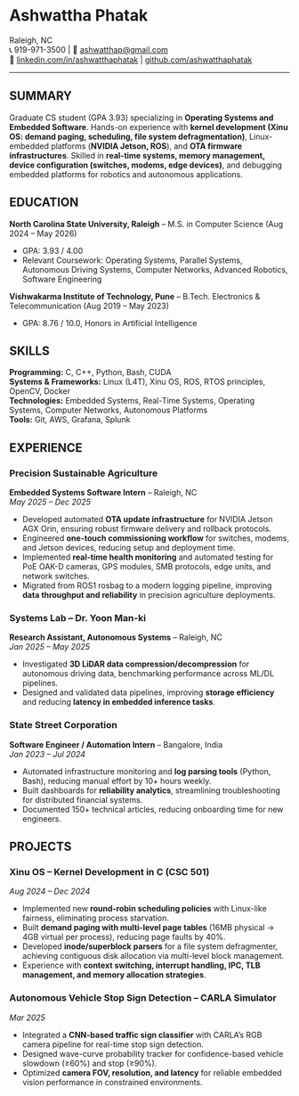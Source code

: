 # Ashwattha Phatak

Raleigh, NC  
📞 919-971-3500 | 📧 ashwatthap@gmail.com  
🔗 [linkedin.com/in/ashwatthaphatak](https://linkedin.com/in/ashwatthaphatak) | [github.com/ashwatthaphatak](https://github.com/ashwatthaphatak)

<hr class="red-separator">

## SUMMARY

Graduate CS student (GPA 3.93) specializing in **Operating Systems and Embedded Software**. Hands-on experience with **kernel development (Xinu OS: demand paging, scheduling, file system defragmentation)**, Linux-embedded platforms (**NVIDIA Jetson, ROS**), and **OTA firmware infrastructures**. Skilled in **real-time systems, memory management, device configuration (switches, modems, edge devices)**, and debugging embedded platforms for robotics and autonomous applications.

## EDUCATION

**North Carolina State University, Raleigh** – M.S. in Computer Science (Aug 2024 – May 2026)

- GPA: 3.93 / 4.00
- Relevant Coursework: Operating Systems, Parallel Systems, Autonomous Driving Systems, Computer Networks, Advanced Robotics, Software Engineering

**Vishwakarma Institute of Technology, Pune** – B.Tech. Electronics & Telecommunication (Aug 2019 – May 2023)

- GPA: 8.76 / 10.0, Honors in Artificial Intelligence

## SKILLS

**Programming:** C, C++, Python, Bash, CUDA  
**Systems & Frameworks:** Linux (L4T), Xinu OS, ROS, RTOS principles, OpenCV, Docker  
**Technologies:** Embedded Systems, Real-Time Systems, Operating Systems, Computer Networks, Autonomous Platforms  
**Tools:** Git, AWS, Grafana, Splunk

## EXPERIENCE

### Precision Sustainable Agriculture

**Embedded Systems Software Intern** – Raleigh, NC  
_May 2025 – Dec 2025_

- Developed automated **OTA update infrastructure** for NVIDIA Jetson AGX Orin, ensuring robust firmware delivery and rollback protocols.
- Engineered **one-touch commissioning workflow** for switches, modems, and Jetson devices, reducing setup and deployment time.
- Implemented **real-time health monitoring** and automated testing for PoE OAK-D cameras, GPS modules, SMB protocols, edge units, and network switches.
- Migrated from ROS1 rosbag to a modern logging pipeline, improving **data throughput and reliability** in precision agriculture deployments.

### Systems Lab – Dr. Yoon Man-ki

**Research Assistant, Autonomous Systems** – Raleigh, NC  
_Jan 2025 – May 2025_

- Investigated **3D LiDAR data compression/decompression** for autonomous driving data, benchmarking performance across ML/DL pipelines.
- Designed and validated data pipelines, improving **storage efficiency** and reducing **latency in embedded inference tasks**.

### State Street Corporation

**Software Engineer / Automation Intern** – Bangalore, India  
_Jan 2023 – Jul 2024_

- Automated infrastructure monitoring and **log parsing tools** (Python, Bash), reducing manual effort by 10+ hours weekly.
- Built dashboards for **reliability analytics**, streamlining troubleshooting for distributed financial systems.
- Documented 150+ technical articles, reducing onboarding time for new engineers.

## PROJECTS

### Xinu OS – Kernel Development in C (CSC 501)

_Aug 2024 – Dec 2024_

- Implemented new **round-robin scheduling policies** with Linux-like fairness, eliminating process starvation.
- Built **demand paging with multi-level page tables** (16MB physical → 4GB virtual per process), reducing page faults by 40%.
- Developed **inode/superblock parsers** for a file system defragmenter, achieving contiguous disk allocation via multi-level block management.
- Experience with **context switching, interrupt handling, IPC, TLB management, and memory allocation strategies**.

### Autonomous Vehicle Stop Sign Detection – CARLA Simulator

_Mar 2025_

- Integrated a **CNN-based traffic sign classifier** with CARLA’s RGB camera pipeline for real-time stop sign detection.
- Designed wave-curve probability tracker for confidence-based vehicle slowdown (≥60%) and stop (≥90%).
- Optimized **camera FOV, resolution, and latency** for reliable embedded vision performance in constrained environments.
